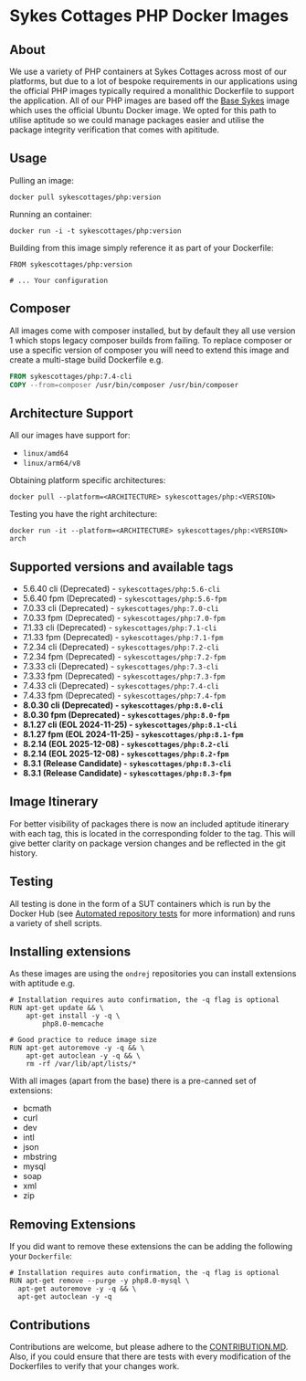 # Sykes Cottages PHP Docker Images

## About

We use a variety of PHP containers at Sykes Cottages across most of our platforms, but due to a lot of bespoke requirements in our applications using the official PHP images typically required a monalithic Dockerfile to support the application.
All of our PHP images are based off the [Base Sykes](https://github.com/SykesCottages/docker-base) image which uses the official Ubuntu Docker image.
We opted for this path to utilise aptitude so we could manage packages easier and utilise the package integrity verification that comes with apititude.

## Usage

Pulling an image:
```
docker pull sykescottages/php:version
```

Running an container:
```
docker run -i -t sykescottages/php:version
```

Building from this image simply reference it as part of your Dockerfile:

```
FROM sykescottages/php:version

# ... Your configuration
```

## Composer

All images come with composer installed, but by default they all use version 1 which stops legacy composer builds from failing. 
To replace composer or use a specific version of composer you will need to extend this image and create a multi-stage build Dockerfile e.g. 

```dockerfile
FROM sykescottages/php:7.4-cli
COPY --from=composer /usr/bin/composer /usr/bin/composer
```

## Architecture Support

All our images have support for:
- `linux/amd64`
- `linux/arm64/v8`

Obtaining platform specific architectures:

```shell
docker pull --platform=<ARCHITECTURE> sykescottages/php:<VERSION>
```

Testing you have the right architecture:

```shell
docker run -it --platform=<ARCHITECTURE> sykescottages/php:<VERSION> arch
```

## Supported versions and available tags
- 5.6.40 cli (Deprecated) - `sykescottages/php:5.6-cli`
- 5.6.40 fpm (Deprecated) - `sykescottages/php:5.6-fpm`
- 7.0.33 cli (Deprecated) - `sykescottages/php:7.0-cli`
- 7.0.33 fpm (Deprecated) - `sykescottages/php:7.0-fpm`
- 7.1.33 cli (Deprecated) - `sykescottages/php:7.1-cli`
- 7.1.33 fpm (Deprecated) - `sykescottages/php:7.1-fpm`
- 7.2.34 cli (Deprecated) - `sykescottages/php:7.2-cli`
- 7.2.34 fpm (Deprecated) - `sykescottages/php:7.2-fpm`
- 7.3.33 cli (Deprecated) - `sykescottages/php:7.3-cli`
- 7.3.33 fpm (Deprecated) - `sykescottages/php:7.3-fpm`
- 7.4.33 cli (Deprecated) - `sykescottages/php:7.4-cli`
- 7.4.33 fpm (Deprecated) - `sykescottages/php:7.4-fpm`
- **8.0.30 cli (Deprecated) - `sykescottages/php:8.0-cli`**
- **8.0.30 fpm (Deprecated) - `sykescottages/php:8.0-fpm`**
- **8.1.27 cli (EOL 2024-11-25) - `sykescottages/php:8.1-cli`**
- **8.1.27 fpm (EOL 2024-11-25) - `sykescottages/php:8.1-fpm`**
- **8.2.14 (EOL 2025-12-08) - `sykescottages/php:8.2-cli`**
- **8.2.14 (EOL 2025-12-08) - `sykescottages/php:8.2-fpm`**
- **8.3.1 (Release Candidate) - `sykescottages/php:8.3-cli`**
- **8.3.1 (Release Candidate) - `sykescottages/php:8.3-fpm`**

## Image Itinerary

For better visibility of packages there is now an included aptitude itinerary with each tag, this is located in the corresponding folder to the tag.
This will give better clarity on package version changes and be reflected in the git history.

## Testing

All testing is done in the form of a SUT containers which is run by the Docker Hub (see [Automated repository tests](https://docs.docker.com/docker-hub/builds/automated-testing/) for more information) and runs a variety of shell scripts.

## Installing extensions

As these images are using the `ondrej` repositories you can install extensions with aptitude e.g.

```shell script
# Installation requires auto confirmation, the -q flag is optional
RUN apt-get update && \
    apt-get install -y -q \
        php8.0-memcache

# Good practice to reduce image size
RUN apt-get autoremove -y -q && \
    apt-get autoclean -y -q && \
    rm -rf /var/lib/apt/lists/*
```

With all images (apart from the base) there is a pre-canned set of extensions:
- bcmath
- curl
- dev
- intl
- json
- mbstring
- mysql
- soap
- xml
- zip

## Removing Extensions

If you did want to remove these extensions the can be adding the following your `Dockerfile`:
```shell script
# Installation requires auto confirmation, the -q flag is optional
RUN apt-get remove --purge -y php8.0-mysql \
  apt-get autoremove -y -q && \
  apt-get autoclean -y -q
```

## Contributions

Contributions are welcome, but please adhere to the [CONTRIBUTION.MD](https://github.com/SykesCottages/docker-php/blob/master/CONTRIBUTION.MD). Also, if you could ensure that there are tests with every modification of the Dockerfiles to verify that your changes work.
